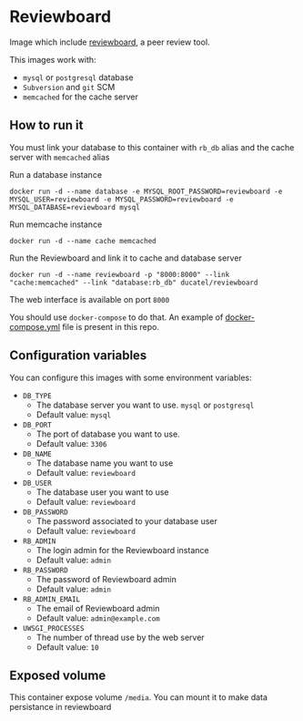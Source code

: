 # Reviewboard

Image which include [reviewboard](https://www.reviewboard.org), a peer review tool.

This images work with:
* `mysql` or `postgresql` database
* `Subversion` and `git` SCM
* `memcached` for the cache server

## How to run it

You must link your database to this container with `rb_db` alias and the cache server with `memcached` alias


Run a database instance
```
docker run -d --name database -e MYSQL_ROOT_PASSWORD=reviewboard -e MYSQL_USER=reviewboard -e MYSQL_PASSWORD=reviewboard -e MYSQL_DATABASE=reviewboard mysql
```

Run memcache instance
```
docker run -d --name cache memcached
```

Run the Reviewboard and link it to cache and database server
```
docker run -d --name reviewboard -p "8000:8000" --link "cache:memcached" --link "database:rb_db" ducatel/reviewboard
```

The web interface is available on port `8000`

You should use `docker-compose` to do that. An example of [docker-compose.yml](https://github.com/Ducatel/reviewboard/blob/master/docker-compose.yml) file is present in this repo.

## Configuration variables

You can configure this images with some environment variables:

* `DB_TYPE` 
    * The database server you want to use. `mysql` or `postgresql`
    * Default value: `mysql`
* `DB_PORT`
    * The port of database you want to use.
    * Default value: `3306`
* `DB_NAME`
    * The database name you want to use
    * Default value: `reviewboard`
* `DB_USER`
    * The database user you want to use
    * Default value: `reviewboard`
* `DB_PASSWORD`
    * The password associated to your database user
    * Default value: `reviewboard`
* `RB_ADMIN`
    * The login admin for the Reviewboard instance
    * Default value: `admin`
* `RB_PASSWORD`
    * The password of Reviewboard admin
    * Default value: `admin`
* `RB_ADMIN_EMAIL`
    * The email of Reviewboard admin
    * Default value: `admin@example.com`
* `UWSGI_PROCESSES`
    * The number of thread use by the web server
    * Default value: `10`

## Exposed volume

This container expose volume `/media`. You can mount it to make data persistance in reviewboard



